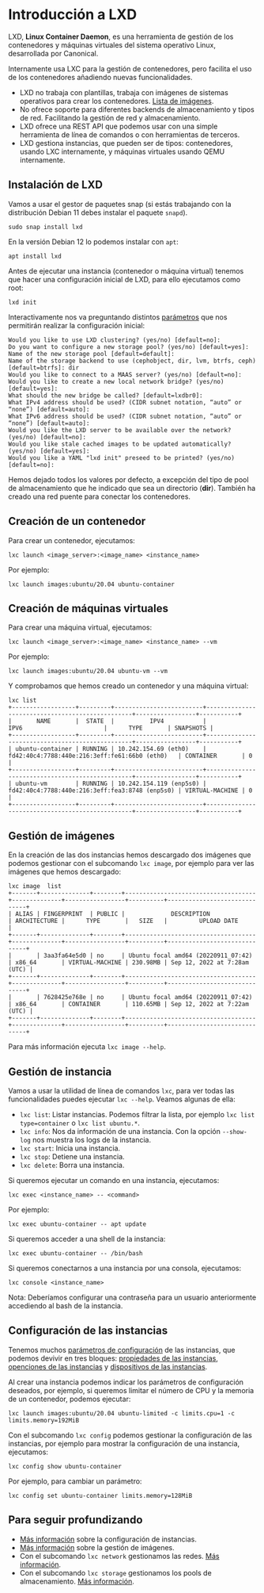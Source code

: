 # Introducción a LXD

LXD, **Linux Container Daemon**, es una herramienta de gestión de los contenedores y máquinas virtuales del sistema operativo Linux, desarrollada por Canonical.

Internamente usa LXC para la gestión de contenedores, pero facilita el uso de los contenedores añadiendo nuevas funcionalidades.

* LXD no trabaja con plantillas, trabaja con imágenes de sistemas operativos para crear los contenedores. [Lista de imágenes](https://uk.lxd.images.canonical.com/).
* No ofrece soporte para diferentes backends de almacenamiento y tipos de red. Facilitando la gestión de red y almacenamiento.
* LXD ofrece una REST API que podemos usar con una simple herramienta de línea de comandos o con herramientas de terceros.
* LXD gestiona instancias, que pueden ser de tipos: contenedores, usando LXC internamente, y máquinas virtuales usando QEMU internamente.

## Instalación de LXD

Vamos a usar el gestor de paquetes snap (si estás trabajando con la distribución Debian 11 debes instalar el paquete `snapd`).

```
sudo snap install lxd
```

En la versión Debian 12 lo podemos instalar con `apt`:

```
apt install lxd
```

Antes de ejecutar una instancia (contenedor o máquina virtual) tenemos que hacer una configuración inicial de LXD, para ello ejecutamos como root:

```
lxd init
```

Interactivamente nos va preguntando distintos [parámetros](https://linuxcontainers.org/lxd/getting-started-cli/#interactive-setup-options) que nos permitirán realizar la configuración inicial:

```
Would you like to use LXD clustering? (yes/no) [default=no]: 
Do you want to configure a new storage pool? (yes/no) [default=yes]: 
Name of the new storage pool [default=default]: 
Name of the storage backend to use (cephobject, dir, lvm, btrfs, ceph) [default=btrfs]: dir
Would you like to connect to a MAAS server? (yes/no) [default=no]: 
Would you like to create a new local network bridge? (yes/no) [default=yes]: 
What should the new bridge be called? [default=lxdbr0]: 
What IPv4 address should be used? (CIDR subnet notation, “auto” or “none”) [default=auto]: 
What IPv6 address should be used? (CIDR subnet notation, “auto” or “none”) [default=auto]: 
Would you like the LXD server to be available over the network? (yes/no) [default=no]: 
Would you like stale cached images to be updated automatically? (yes/no) [default=yes]: 
Would you like a YAML "lxd init" preseed to be printed? (yes/no) [default=no]: 
```

Hemos dejado todos los valores por defecto, a excepción del tipo de pool de almacenamiento que he indicado que sea un directorio (**dir**). También ha creado una red puente para conectar los contenedores.

## Creación de un contenedor

Para crear un contenedor, ejecutamos:

```
lxc launch <image_server>:<image_name> <instance_name>
```

Por ejemplo:

```
lxc launch images:ubuntu/20.04 ubuntu-container
```

## Creación de máquinas virtuales

Para crear una máquina virtual, ejecutamos:

```
lxc launch <image_server>:<image_name> <instance_name> --vm
```

Por ejemplo:

```
lxc launch images:ubuntu/20.04 ubuntu-vm --vm
```

Y comprobamos que hemos creado un contenedor y una máquina virtual:

```
lxc list
+------------------+---------+-------------------------+-------------------------------------------------+-----------------+-----------+
|       NAME       |  STATE  |          IPV4           |                      IPV6                       |      TYPE       | SNAPSHOTS |
+------------------+---------+-------------------------+-------------------------------------------------+-----------------+-----------+
| ubuntu-container | RUNNING | 10.242.154.69 (eth0)    | fd42:40c4:7788:440e:216:3eff:fe61:66b0 (eth0)   | CONTAINER       | 0         |
+------------------+---------+-------------------------+-------------------------------------------------+-----------------+-----------+
| ubuntu-vm        | RUNNING | 10.242.154.119 (enp5s0) | fd42:40c4:7788:440e:216:3eff:fea3:8748 (enp5s0) | VIRTUAL-MACHINE | 0         |
+------------------+---------+-------------------------+-------------------------------------------------+-----------------+-----------+
```

## Gestión de imágenes

En la creación de las dos instancias hemos descargado dos imágenes que podemos gestionar con el subcomando `lxc image`, por ejemplo para ver las imágenes que hemos descargado:


```
lxc image  list
+-------+--------------+--------+-------------------------------------+--------------+-----------------+----------+------------------------------+
| ALIAS | FINGERPRINT  | PUBLIC |             DESCRIPTION             | ARCHITECTURE |      TYPE       |   SIZE   |         UPLOAD DATE          |
+-------+--------------+--------+-------------------------------------+--------------+-----------------+----------+------------------------------+
|       | 3aa3fa64e5d0 | no     | Ubuntu focal amd64 (20220911_07:42) | x86_64       | VIRTUAL-MACHINE | 230.98MB | Sep 12, 2022 at 7:28am (UTC) |
+-------+--------------+--------+-------------------------------------+--------------+-----------------+----------+------------------------------+
|       | 7628425e768e | no     | Ubuntu focal amd64 (20220911_07:42) | x86_64       | CONTAINER       | 110.65MB | Sep 12, 2022 at 7:22am (UTC) |
+-------+--------------+--------+-------------------------------------+--------------+-----------------+----------+------------------------------+
```

Para más información ejecuta `lxc image --help`.



## Gestión de instancia

Vamos a usar la utilidad de línea de comandos `lxc`, para ver todas las funcionalidades puedes ejecutar `lxc --help`. Veamos algunas de ella:

* `lxc list`: Listar instancias. Podemos filtrar la lista, por ejemplo `lxc list type=container` o `lxc list ubuntu.*`.
* `lxc info`: Nos da información de una instancia. Con la opción `--show-log` nos muestra los logs de la instancia.
* `lxc start`: Inicia una instancia.
* `lxc stop`: Detiene una instancia.
* `lxc delete`: Borra una instancia.

Si queremos ejecutar un comando en una instancia, ejecutamos:

```
lxc exec <instance_name> -- <command>
```

Por ejemplo:

```
lxc exec ubuntu-container -- apt update
```

Si queremos acceder a una shell de la instancia:

```
lxc exec ubuntu-container -- /bin/bash
```

Si queremos conectarnos a una instancia por una consola, ejecutamos:

```
lxc console <instance_name>
```

Nota: Deberíamos configurar una contraseña para un usuario anteriormente accediendo al bash de la instancia.

## Configuración de las instancias

Tenemos muchos [parámetros de configuración](https://linuxcontainers.org/lxd/docs/master/instances) de las instancias, que podemos devivir en tres bloques: [propiedades de las instancias](https://linuxcontainers.org/lxd/docs/master/instances#properties), [openciones de las instancias](https://linuxcontainers.org/lxd/docs/master/instances#keyvalue-configuration) y [dispositivos de las instancias](https://linuxcontainers.org/lxd/docs/master/instances#device-types).

Al crear una instancia podemos indicar los parámetros de configuración deseados, por ejemplo, si queremos limitar el número de CPU y la memoria de un contenedor, podemos ejecutar:

```
lxc launch images:ubuntu/20.04 ubuntu-limited -c limits.cpu=1 -c limits.memory=192MiB
```

Con el subcomando `lxc config` podemos gestionar la configuración de las instancias, por ejemplo para mostrar la configuración de una instancia, ejecutamos:

```
lxc config show ubuntu-container
```

Por ejemplo, para cambiar un parámetro:

```
lxc config set ubuntu-container limits.memory=128MiB
```

## Para seguir profundizando

* [Más información](https://linuxcontainers.org/lxd/docs/master/configuration/) sobre la configuración de instancias.
* [Más información](https://linuxcontainers.org/lxd/docs/master/images/) sobre la gestión de imágenes.
* Con el subcomando `lxc network` gestionamos las redes. [Más información](https://linuxcontainers.org/lxd/docs/master/networks/).
* Con el subcomando `lxc storage` gestionamos los pools de almacenamiento. [Más información](https://linuxcontainers.org/lxd/docs/master/storage/).
